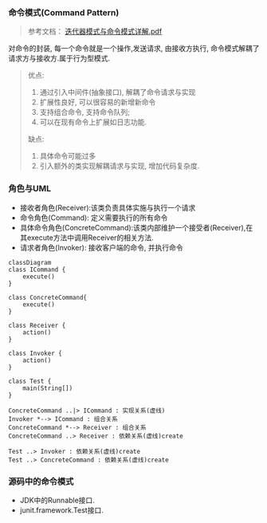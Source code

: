 ### 命令模式(Command Pattern)

> 参考文档： [迭代器模式与命令模式详解.pdf](source/迭代器模式与命令模式详解.pdf) 

对命令的封装, 每一个命令就是一个操作,发送请求, 由接收方执行, 命令模式解耦了请求方与接收方.属于行为型模式.

> 优点:
>
> 1. 通过引入中间件(抽象接口), 解耦了命令请求与实现
> 2. 扩展性良好, 可以很容易的新增新命令
> 3. 支持组合命令, 支持命令队列;
> 4. 可以在现有命令上扩展如日志功能.
>
> 缺点:
>
> 1. 具体命令可能过多
> 2. 引入额外的类实现解耦请求与实现, 增加代码复杂度.

### 角色与UML

* 接收者角色(Receiver):该类负责具体实施与执行一个请求
* 命令角色(Command): 定义需要执行的所有命令
* 具体命令角色(ConcreteCommand):该类内部维护一个接受者(Receiver),在其execute方法中调用Receiver的相关方法.
* 请求者角色(Invoker): 接收客户端的命令, 并执行命令

```mermaid
classDiagram
class ICommand {
	execute()
}

class ConcreteCommand{
	execute()
}

class Receiver {
	action()
}

class Invoker {
	action()
}

class Test {
	main(String[])
}

ConcreteCommand ..|> ICommand : 实现关系(虚线)
Invoker *--> ICommand : 组合关系
ConcreteCommand *--> Receiver : 组合关系
ConcreteCommand ..> Receiver : 依赖关系(虚线)create

Test ..> Invoker : 依赖关系(虚线)create
Test ..> ConcreteCommand : 依赖关系(虚线)create

```

### 源码中的命令模式

* JDK中的Runnable接口.
* junit.framework.Test接口.

